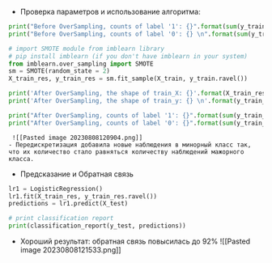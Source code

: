 - Проверка параметров и использование алгоритма:
```python
print("Before OverSampling, counts of label '1': {}".format(sum(y_train == 1)))
print("Before OverSampling, counts of label '0': {} \n".format(sum(y_train == 0)))

# import SMOTE module from imblearn library
# pip install imblearn (if you don't have imblearn in your system)
from imblearn.over_sampling import SMOTE
sm = SMOTE(random_state = 2)
X_train_res, y_train_res = sm.fit_sample(X_train, y_train.ravel())

print('After OverSampling, the shape of train_X: {}'.format(X_train_res.shape))
print('After OverSampling, the shape of train_y: {} \n'.format(y_train_res.shape))

print("After OverSampling, counts of label '1': {}".format(sum(y_train_res == 1)))
print("After OverSampling, counts of label '0': {}".format(sum(y_train_res == 0)))
```
	 ![[Pasted image 20230808120904.png]]
	- Передискретизация добавила новые наблюдения в минорный класс так, что их количество стало равняться количеству наблюдений мажорного класса.
- Предсказание и Обратная связь
```python
lr1 = LogisticRegression()
lr1.fit(X_train_res, y_train_res.ravel())
predictions = lr1.predict(X_test)

# print classification report
print(classification_report(y_test, predictions))
```
- Хороший результат: обратная связь повысилась до 92% ![[Pasted image 20230808121533.png]]
